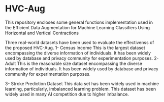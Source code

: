 # HVC-Aug
This repository encloses some general functions implementation used in the Efficient Data Augmentation for Machine Learning Classifiers Using Horizontal and Vertical Contractions

Three real-world datasets have been used to evaluate the effectivenss of the proposed HVC-Aug.
1- Census Income
This is the largest dataset encompassing the diverse information of individuals. It has been widely used by database and privacy community for experimentation purposes.
2- Adult 
This is the reasonable size dataset encompassing the diverse information of individuals. It has been widely used by database and privacy community for experimentation purposes.

3- Stroke Prediction Dataset
This data set has been widely used in machine learning, particularly, imbalanced learning problem. This dataset has been widely used in many AI competition due to higher imbalance.
